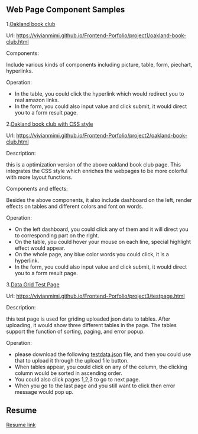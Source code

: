  ## Web Page Component Samples

 1.[Oakland book club](https://vivianmimi.github.io/Frontend-Porfolio/project1/oakland-book-club.html)   
 
   Url: 
   https://vivianmimi.github.io/Frontend-Porfolio/project1/oakland-book-club.html
   
   Components: 
   
   Include various kinds of components including picture, table, form, piechart, hyperlinks. 
   
   Operation: 
   
   * In the table, you could click the hyperlink which would redirect you to real amazon links. 
   * In the form, you could also input value and click submit, it would direct you to a form result page. 
   
 2.[Oakland book club with CSS style](https://vivianmimi.github.io/Frontend-Porfolio/project2/oakland-book-club.html)

   Url: 
   https://vivianmimi.github.io/Frontend-Porfolio/project2/oakland-book-club.html
   
   Description: 
   
   this is a optimization version of the above oakland book club page. This integrates the CSS style which     enriches the  webpages to be more colorful with more layout functions.
   
   Components and effects: 
   
   Besides the above components, it also include dashboard on the left, render effects on tables and different colors and font on words.
   
   Operation: 
   
   * On the left dashboard, you could click any of them and it will direct you to corresponding part on the right.
   * On the table, you could hover your mouse on each line, special highlight effect would appear.
   * On the whole page, any blue color words you could click, it is a hyperlink.
   * In the form, you could also input value and click submit, it would direct you to a form result page.
   
 3.[Data Grid Test Page](https://vivianmimi.github.io/Frontend-Porfolio/project3/testpage.html)
 
   Url: 
   https://vivianmimi.github.io/Frontend-Porfolio/project3/testpage.html
   
   Description: 
   
   this test page is used for griding uploaded json data to tables. After uploading, it would show three different tables in the page. The tables support the function of sorting, paging, and error popup.
   
   Operation: 
   
   * please download the following [testdata.json](https://vivianmimi.github.io/Frontend-Porfolio/project3/testdata/testdata.json) file, and then you could use that to upload it through the upload file button.
   * When tables appear, you could click on any of the column, the clicking column would be sorted in ascending order.
   * You could also click pages 1,2,3 to go to next page.
   * When you go to the last page and you still want to click then error message would pop up.

## Resume

[Resume link](https://vivianmimi.github.io/Frontend-Porfolio/resume.pdf)
